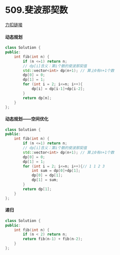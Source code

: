 # 509.斐波那契数

[力扣链接](https://leetcode.cn/problems/fibonacci-number/description/)

#### 动态规划

```cpp
class Solution {
public:
    int fib(int n) {
        if (n <=1) return n;
        // dp[i]含义：第i个数的斐波那契值
        std::vector<int> dp(n+1); // 算上0有n+1个数
        dp[0] = 0;
        dp[1] = 1;
        for (int i = 2; i<=n; i++){
            dp[i] = dp[i-1]+dp[i-2];
        }
        return dp[n];
    }
};
```
#### 动态规划——空间优化

```cpp
class Solution {
public:
    int fib(int n) {
        if (n <=1) return n;
        // dp[i]含义：第i个数的斐波那契值
        std::vector<int> dp(n+1); // 算上0有n+1个数
        dp[0] = 0;
        dp[1] = 1;
        for (int i = 2; i<=n; i++){// 1 1 2 3
            int sum = dp[0]+dp[1];
            dp[0] = dp[1];
            dp[1] = sum;
        }
        return dp[1];
    }
};
```
#### 递归

```cpp
class Solution {
public:
    int fib(int n) {
        if (n < 2) return n;
        return fib(n-1) + fib(n-2);
    }
};
```